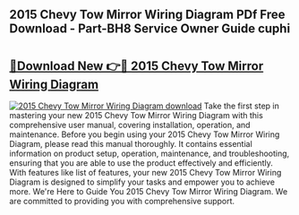 ## 2015 Chevy Tow Mirror Wiring Diagram PDf Free Download - Part-BH8 Service Owner Guide cuphi

# <h2><a href="http://dfj98ho.blite.top/?on=2015+Chevy+Tow+Mirror+Wiring+Diagram">🔗Download New 👉🔴 2015 Chevy Tow Mirror Wiring Diagram</a></h2>

[![2015 Chevy Tow Mirror Wiring Diagram download](https://i.imgur.com/lujVjoI.png)](http://dfj98ho.blite.top/?on=2015+Chevy+Tow+Mirror+Wiring+Diagram)
Take the first step in mastering your new 2015 Chevy Tow Mirror Wiring Diagram with this comprehensive user manual, covering installation, operation, and maintenance. Before you begin using your 2015 Chevy Tow Mirror Wiring Diagram, please read this manual thoroughly. It contains essential information on product setup, operation, maintenance, and troubleshooting, ensuring that you are able to use the product effectively and efficiently. With features like list of features, your new 2015 Chevy Tow Mirror Wiring Diagram is designed to simplify your tasks and empower you to achieve more. We're Here to Guide You 2015 Chevy Tow Mirror Wiring Diagram. We are committed to providing you with comprehensive support.
